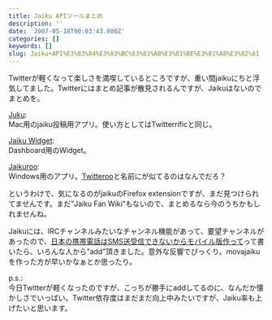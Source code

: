 ```yaml
---
title: Jaiku APIツールまとめ
description: ''
date: '2007-05-18T00:03:43.000Z'
categories: []
keywords: []
slug: Jaiku+API%E3%83%84%E3%83%BC%E3%83%AB%E3%81%BE%E3%81%A8%E3%82%81
---
```

Twitterが軽くなって楽しさを満喫しているところですが、重い間jaikuにちと浮気してました。Twitterにはまとめ記事が散見されるんですが、Jaikuはないのでまとめを。

[Juku](http://juhu-mac.blogspot.com/):  
Mac用のjaiku投稿用アプリ。使い方としてはTwitterrificと同じ。

[Jaiku Widget](http://www.exove.fi/blog/2007/04/24/jaiku-widget-for-mac-os-x/):  
Dashboard用のWidget。

[Jaikuroo](http://rareedge.com/jaikuroo/):  
Windows用のアプリ。[Twitteroo](http://rareedge.com/twitteroo/)と名前にが似てるのはなんでだろ？

というわけで、気になるのがjaikuのFirefox extensionですが、まだ見つけられてませんです。まだ”Jaiku Fan Wiki”もないので、まとめるなら今のうちかもしれませんね。

Jaikuには、IRCチャンネルみたいなチャンネル機能があって、要望チャンネルがあったので、[日本の携帯電話はSMS送受信できないからモバイル版作って](http://jaiku.com/channel/jaiku/presence/2290972)って書いたら、いろんな人から”add”頂きました。意外な反響でびっくり。movajaikuを作った方が早いかなぁとか思ったり。

p.s.:  
今日Twitterが軽くなったのですが、こっちが勝手にaddしてるのに、なんだか懐かしさでいっぱい。Twitter依存度はまだまだ向上中みたいですが、Jaiku率も上げたいと思います。